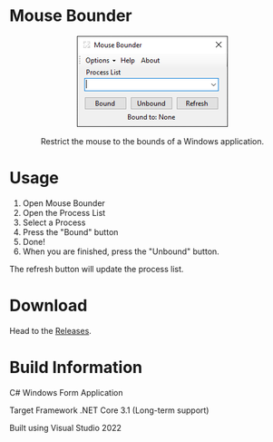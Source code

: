# Mouse Bounder

<p align="center">
  <img src="https://raw.githubusercontent.com/kdserra/Mouse-Bounder/main/Preview/app.png"/>
</p>

<p align="center">
  Restrict the mouse to the bounds of a Windows application.
</p>

# Usage

1. Open Mouse Bounder
2. Open the Process List
3. Select a Process
4. Press the "Bound" button
5. Done!
6. When you are finished, press the "Unbound" button.

The refresh button will update the process list.

# Download

Head to the [Releases](https://github.com/kdserra/Mouse-Bounder/releases).

# Build Information

C# Windows Form Application

Target Framework
.NET Core 3.1 (Long-term support)

Built using Visual Studio 2022

